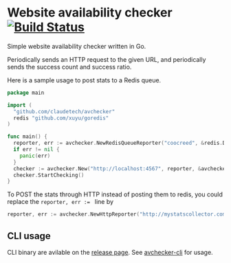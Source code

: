 # Website availability checker [![Build Status](https://travis-ci.org/claudetech/avchecker.svg?branch=master)](https://travis-ci.org/claudetech/avchecker)

Simple website availability checker written in Go.

Periodically sends an HTTP request to the given URL,
and periodically sends the success count and success ratio.

Here is a sample usage to post stats to a Redis queue.

```go
package main

import (
  "github.com/claudetech/avchecker"
  redis "github.com/xuyu/goredis"
)

func main() {
  reporter, err := avchecker.NewRedisQueueReporter("coocreed", &redis.DialConfig{})
  if err != nil {
    panic(err)
  }
  checker := avchecker.New("http://localhost:4567", reporter, &avchecker.Options{})
  checker.StartChecking()
}
```

To POST the stats through HTTP instead of posting them to redis, you could
replace the `reporter, err := ` line by

```go
reporter, err := avchecker.NewHttpReporter("http://mystatscollector.com/stats", "application/json")
```

## CLI usage

CLI binary are avilable on the [release page](https://github.com/claudetech/avchecker/releases).
See [avchecker-cli](./avchecker-cli) for usage.
